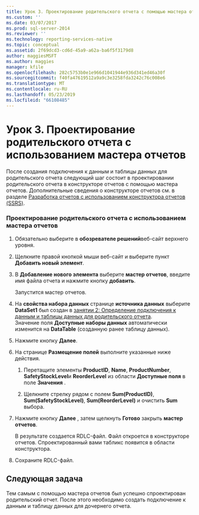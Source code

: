 ```yaml
---
title: Урок 3. Проектирование родительского отчета с помощью мастера отчетов | Документация Майкрософт
ms.custom: ''
ms.date: 03/07/2017
ms.prod: sql-server-2014
ms.reviewer: ''
ms.technology: reporting-services-native
ms.topic: conceptual
ms.assetid: 2f69dcd3-cd6d-45a9-a62a-ba6f5f3179d8
author: maggiesMSFT
ms.author: maggies
manager: kfile
ms.openlocfilehash: 282c5753b0e1e966d1041944e936d341ed46a30f
ms.sourcegitcommit: f40fa47619512a9a9c3e3258fda3242c76c008e6
ms.translationtype: MT
ms.contentlocale: ru-RU
ms.lasthandoff: 05/23/2019
ms.locfileid: "66108485"
---
```

# <a name="lesson-3-design-the-parent-report-using-the-report-wizard"></a>Урок 3. Проектирование родительского отчета с использованием мастера отчетов
  После создания подключения к данным и таблицы данных для родительского отчета следующий шаг состоит в проектировании родительского отчета в конструкторе отчетов с помощью мастера отчетов. Дополнительные сведения о конструкторе отчетов см. в разделе [Разработка отчетов с использованием конструктора отчетов (SSRS)](tools/design-reporting-services-paginated-reports-with-report-designer-ssrs.md).  
  
### <a name="to-design-the-parent-report-using-the-report-wizard"></a>Проектирование родительского отчета с использованием мастера отчетов  
  
1.  Обязательно выберите в **обозревателе решений**веб-сайт верхнего уровня.  
  
2.  Щелкните правой кнопкой мыши веб-сайт и выберите пункт **Добавить новый элемент**.  
  
3.  В **Добавление нового элемента** выберите **мастер отчетов**, введите имя файла отчета и нажмите кнопку **добавить**.  
  
     Запустится мастер отчетов.  
  
4.  На **свойства набора данных** странице **источника данных** выберите **DataSet1** был создан в [занятии 2: Определение подключения к данным и таблицы данных для родительского отчета](lesson-2-define-a-data-connection-and-data-table-for-parent-report.md).  
    Значение поля **Доступные наборы данных** автоматически изменится на **DataTable** (созданную ранее таблицу данных).  
  
5.  Нажмите кнопку **Далее**.  
  
6.  На странице **Размещение полей** выполните указанные ниже действия.  
  
    1.  Перетащите элементы **ProductID**, **Name**, **ProductNumber**, **SafetyStockLevel**и **ReorderLevel** из области **Доступные поля** в поле **Значения** .  
  
    2.  Щелкните стрелку рядом с полем **Sum(ProductID)**, **Sum(SafetyStockLevel)**, **Sum(ReorderLevel)** и очистить **Sum** выбора.  
  
7.  Нажмите кнопку **Далее** , затем щелкнуть **Готово** закрыть **мастер отчетов**.  
  
     В результате создается RDLC-файл. Файл откроется в конструкторе отчетов. Спроектированный вами табликс появится в области конструктора.  
  
8.  Сохраните RDLC-файл.  
  
## <a name="next-task"></a>Следующая задача  
 Тем самым с помощью мастера отчетов был успешно спроектирован родительский отчет. После этого необходимо создать подключение к данным и таблицу данных для дочернего отчета.  
  
  
